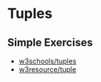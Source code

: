# Tuples

## Simple Exercises

* [w3schools/tuples](https://www.w3schools.com/python/exercise.asp?filename=exercise_tuples1)
* [w3resource/tuple](https://www.w3resource.com/python-exercises/tuple/)
